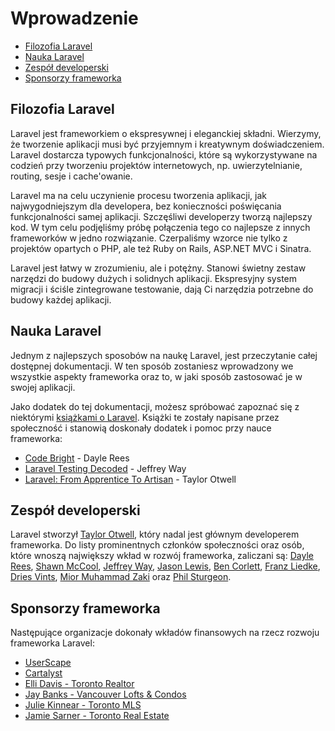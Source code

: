 # Wprowadzenie

- [Filozofia Laravel](#laravel-philosophy)
- [Nauka Laravel](#learning-laravel)
- [Zespół developerski](#development-team)
- [Sponsorzy frameworka](#framework-sponsors)

<a name="laravel-philosophy"></a>
## Filozofia Laravel

Laravel jest frameworkiem o ekspresywnej i eleganckiej składni. Wierzymy, że tworzenie aplikacji musi być przyjemnym i kreatywnym doświadczeniem. Laravel dostarcza typowych funkcjonalności, które są wykorzystywane na codzień przy tworzeniu projektów internetowych, np. uwierzytelnianie, routing, sesje i cache'owanie.

Laravel ma na celu uczynienie procesu tworzenia aplikacji, jak najwygodniejszym dla developera, bez konieczności poświęcania funkcjonalności samej aplikacji. Szczęśliwi developerzy tworzą najlepszy kod. W tym celu podjęliśmy próbę połączenia tego co najlepsze z innych frameworków w jedno rozwiązanie. Czerpaliśmy wzorce nie tylko z projektów opartych o PHP, ale też Ruby on Rails, ASP.NET MVC i Sinatra.

Laravel jest łatwy w zrozumieniu, ale i potężny. Stanowi świetny zestaw narzędzi do budowy dużych i solidnych aplikacji. Ekspresyjny system migracji i ściśle zintegrowane testowanie, dają Ci narzędzia potrzebne do budowy każdej aplikacji.

<a name="learning-laravel"></a>
## Nauka Laravel

Jednym z najlepszych sposobów na naukę Laravel, jest przeczytanie całej dostępnej dokumentacji. W ten sposób zostaniesz wprowadzony we wszystkie aspekty frameworka oraz to, w jaki sposób zastosować je w swojej aplikacji.

Jako dodatek do tej dokumentacji, możesz spróbować zapoznać się z niektórymi [książkami o Laravel](http://wiki.laravel.io/Books). Książki te zostały napisane przez społeczność i stanowią doskonały dodatek i pomoc przy nauce frameworka:

- [Code Bright](https://leanpub.com/codebright) - Dayle Rees
- [Laravel Testing Decoded](https://leanpub.com/laravel-testing-decoded) - Jeffrey Way
- [Laravel: From Apprentice To Artisan](https://leanpub.com/laravel) - Taylor Otwell

<a name="development-team"></a>
## Zespół developerski

Laravel stworzył [Taylor Otwell](https://github.com/taylorotwell), który nadal jest głównym developerem frameworka. Do listy prominentnych członków społeczności oraz osób, które wnoszą największy wkład w rozwój frameworka, zaliczani są: [Dayle Rees](https://github.com/daylerees), [Shawn McCool](https://github.com/ShawnMcCool), [Jeffrey Way](https://github.com/JeffreyWay), [Jason Lewis](https://github.com/jasonlewis), [Ben Corlett](https://github.com/bencorlett), [Franz Liedke](https://github.com/franzliedke), [Dries Vints](https://github.com/driesvints), [Mior Muhammad Zaki](https://github.com/crynobone) oraz [Phil Sturgeon](https://github.com/philsturgeon).

<a name="framework-sponsors"></a>
## Sponsorzy frameworka

Następujące organizacje dokonały wkładów finansowych na rzecz rozwoju frameworka Laravel:

- [UserScape](http://userscape.com)
- [Cartalyst](http://cartalyst.com)
- [Elli Davis - Toronto Realtor](http://ellidavis.com)
- [Jay Banks - Vancouver Lofts & Condos](http://jaybanks.ca/vancouver-lofts-condos)
- [Julie Kinnear - Toronto MLS](http://juliekinnear.com/toronto-mls-listings)
- [Jamie Sarner - Toronto Real Estate](http://jamiesarner.com)
